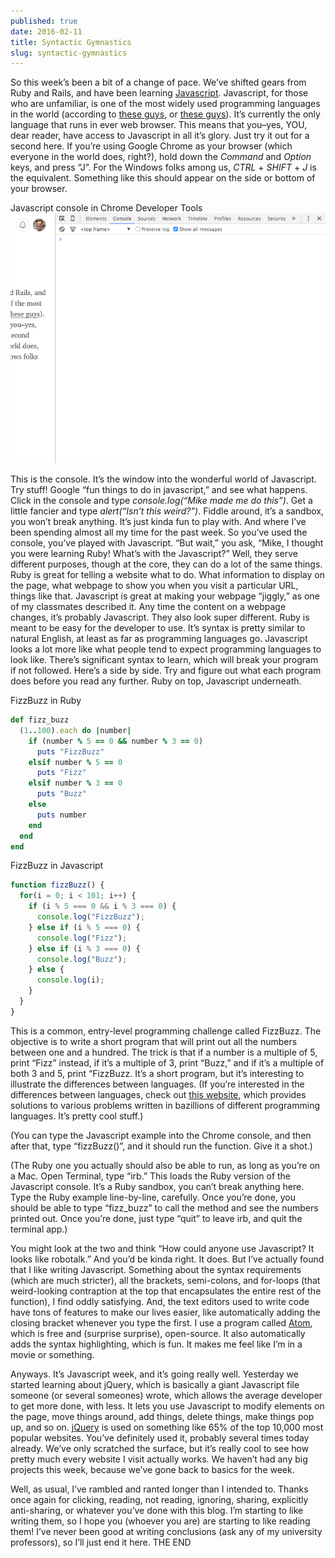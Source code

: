 ```yaml
---
published: true
date: 2016-02-11
title: Syntactic Gymnastics
slug: syntactic-gymnastics
---
```


So this week’s been a bit of a change of pace. We’ve shifted gears from Ruby and
Rails, and have been learning [Javascript](http://www.javascript.com).
Javascript, for those who are unfamiliar, is one of the most widely used
programming languages in the world (according to [these
guys](https://blog.newrelic.com/2015/07/07/popular-programming-languages/), or
[these guys](http://www.tiobe.com/index.php/content/paperinfo/tpci/index.html)).
It’s currently the only language that runs in ever web browser. This means that
you–yes, YOU, dear reader, have access to Javascript in all it’s glory. Just try
it out for a second here. If you’re using Google Chrome as your browser (which
everyone in the world does, right?), hold down the *Command* and *Option* keys,
and press “J”. For the Windows folks among us, *CTRL* + *SHIFT* + *J* is the
equivalent. Something like this should appear on the side or bottom of your
browser.

<span class="image-caption">Javascript console in Chrome Developer Tools</span>
![Chrome console](./chrome-console-screenshot.png)

This is the console. It’s the window into the wonderful world of Javascript. Try
stuff! Google “fun things to do in javascript,” and see what happens. Click in
the console and type *console.log(“Mike made me do this”)*. Get a little fancier
and type *alert(“Isn’t this weird?”)*. Fiddle around, it’s a sandbox, you won’t
break anything. It’s just kinda fun to play with. And where I’ve been spending
almost all my time for the past week. So you’ve used the console, you’ve played
with Javascript. “But wait,” you ask, “Mike, I thought you were learning Ruby!
What’s with the Javascript?” Well, they serve different purposes, though at the
core, they can do a lot of the same things. Ruby is great for telling a website
what to do. What information to display on the page, what webpage to show you
when you visit a particular URL, things like that. Javascript is great at making
your webpage “jiggly,” as one of my classmates described it. Any time the
content on a webpage changes, it’s probably Javascript. They also look super
different. Ruby is meant to be easy for the developer to use. It’s syntax is
pretty similar to natural English, at least as far as programming languages go.
Javascript looks a lot more like what people tend to expect programming
languages to look like. There’s significant syntax to learn, which will break
your program if not followed. Here’s a side by side. Try and figure out what
each program does before you read any further. Ruby on top, Javascript
underneath.

<span class="image-caption">FizzBuzz in Ruby</span>
```ruby
def fizz_buzz
  (1..100).each do |number|
    if (number % 5 == 0 && number % 3 == 0)
      puts "FizzBuzz"
    elsif number % 5 == 0
      puts "Fizz"
    elsif number % 3 == 0
      puts "Buzz"
    else
      puts number
    end
  end
end
```

<span class="image-caption">FizzBuzz in Javascript</span>
```javascript
function fizzBuzz() {
  for(i = 0; i < 101; i++) {
    if (i % 5 === 0 && i % 3 === 0) {
      console.log("FizzBuzz");
    } else if (i % 5 === 0) {
      console.log("Fizz");
    } else if (i % 3 === 0) {
      console.log("Buzz");
    } else {
      console.log(i);
    }
  }
}
```

This is a common, entry-level programming challenge called FizzBuzz. The
objective is to write a short program that will print out all the numbers
between one and a hundred. The trick is that if a number is a multiple of 5,
print “Fizz” instead, if it’s a multiple of 3, print “Buzz,” and if it’s a
multiple of both 3 and 5, print “FizzBuzz. It’s a short program, but it’s
interesting to illustrate the differences between languages. (If you’re
interested in the differences between languages, check out [this
website](http://rosettacode.org/wiki/Rosetta_Code), which provides solutions to
various problems written in bazillions of different programming languages. It’s
pretty cool stuff.)

(You can type the Javascript example into the Chrome console, and then after
that, type “fizzBuzz()”, and it should run the function. Give it a shot.)

(The Ruby one you actually should also be able to run, as long as you’re on a
Mac. Open Terminal, type “irb.” This loads the Ruby version of the Javascript
console. It’s a Ruby sandbox, you can’t break anything here. Type the Ruby
example line-by-line, carefully. Once you’re done, you should be able to type
“fizz_buzz” to call the method and see the numbers printed out. Once you’re
done, just type “quit” to leave irb, and quit the terminal app.)

You might look at the two and think “How could anyone use Javascript? It looks
like robotalk.” And you’d be kinda right. It does. But I’ve actually found that
I like writing Javascript. Something about the syntax requirements (which are
much stricter), all the brackets, semi-colons, and for-loops (that weird-looking
contraption at the top that encapsulates the entire rest of the function), I
find oddly satisfying. And, the text editors used to write code have tons of
features to make our lives easier, like automatically adding the closing bracket
whenever you type the first. I use a program called [Atom](http://atom.io),
which is free and (surprise surprise), open-source. It also automatically adds
the syntax highlighting, which is fun. It makes me feel like I’m in a movie or
something.

Anyways. It’s Javascript week, and it’s going really well. Yesterday we started
learning about jQuery, which is basically a giant Javascript file someone (or
several someones) wrote, which allows the average developer to get more done,
with less. It lets you use Javascript to modify elements on the page, move
things around, add things, delete things, make things pop up, and so on.
[jQuery](http://www.jquery.com) is used on something like 65% of the top 10,000
most popular websites. You’ve definitely used it, probably several times today
already. We’ve only scratched the surface, but it’s really cool to see how
pretty much every website I visit actually works. We haven’t had any big
projects this week, because we’ve gone back to basics for the week.

Well, as usual, I’ve rambled and ranted longer than I intended to. Thanks once
again for clicking, reading, not reading, ignoring, sharing, explicitly
anti-sharing, or whatever you’ve done with this blog. I’m starting to like
writing them, so I hope you (whoever you are) are starting to like reading them!
I’ve never been good at writing conclusions (ask any of my university
professors), so I’ll just end it here. THE END
